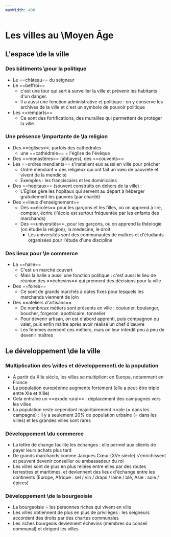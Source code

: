 ```yaml
---
maxWidth: 400
---
```


# Les villes au \\Moyen Âge

## L'espace \\de la ville

### Des bâtiments \\pour la politique
- Le ==château== du seigneur
- Le ==beffroi==
  - c'est une tour qui sert à surveiller la ville et prévenir les habitants d'un danger.
  - Il a aussi une fonction administrative et politique : on y conserve les archives de la ville et c'est un symbole de pouvoir politique
 - Les ==remparts==
 	- Ce sont des fortifications, des murailles qui permettent de protéger la ville
  
### Une présence \\importante de \\la religion
- Des ==églises==, parfois des cathédrales
	- une ==cathédrale== = l'église de l'évêque
- Des ==monastères== (abbayes), des ==couvents==
- Les ==ordres mendiants== s'installent eux aussi en ville pour prêcher
  - Ordre mendiant = des religieux qui ont fait un vœu de pauvreté et vivent de la mendicité
  - Exemples : les franciscains et les dominicains
- Des ==hopitaux== (souvent construits en dehors de la ville) :
	- L'Église gère les hopîtaux qui servent au départ à héberger gratuitement les pauvres (par charité)
- Des ==lieux d'enseignement==
  - Des ==écoles== pour les garçons et les filles, où on apprend à lire, compter, écrire (l'école est surtout fréquentée par les enfants des marchands)
  - Des ==universités==, pour les garçons, où on apprend la théologie (on étudie la religion), la médecine, le droit
	- Les universités sont des communautés de maîtres et d'étudiants organisées pour l'étude d'une discipline

### Des lieux pour \\le commerce
- La ==halle==
  - C'est un marché couvert
  - Mais la halle a aussi une fonction politique : c'est aussi le lieu de réunion des ==échevins== qui prennent des décisions pour la ville
- Des ==foires==
  - Ce sont de grands marchés à dates fixes pour lesquels les marchands viennent de loin
 - Des ==ateliers d'artisans==
   - De nombreux métiers sont présents en ville : couturier, boulanger, boucher, forgeron, apothicaire, tonnelier
   - Pour devenir artisan, on est d'abord apprenti, puis compagnon ou valet, puis enfin maître après avoir réalisé un chef d'œuvre
   - Les femmes exercent ces métiers, mais on leur interdit peu à peu de devenir maîtres
   
## Le développement \\de la ville

### Multiplication des \\villes et développement\\ de la population
- À partir du XIIe siècle, les villes se multiplient en Europe, notamment en France
- La population européenne augmente fortement (elle a peut-être triplé entre XIe et XIIIe)
- Cela entraîne un ==exode rural== : déplacement des campagnes vers les villes
- La population reste cependant majoritairement rurale (= dans les campagne) : il y a seulement 20% de population urbaine (= dans les villes) et les grandes villes sont rares

### Développement \\du commerce
- La lettre de change facilite les échanges : elle permet aux clients de payer leurs achats plus tard
- De grands marchands comme Jacques Cœur (XVe siècle) s'enrichissent et peuvent devenir conseiller ou ambassadeur du roi
- Les villes sont de plus en plus reliées entre elles par des routes terrestres et maritimes, et deviennent des lieux d'échange entre les continents (Europe, Afrique : sel / vin / draps / laine / blé, Asie : soie / épices)

### Développement \\de la bourgeoisie
- La bourgeoisie = les personnes riches qui vivent en ville
- Les villes obtiennent de plus en plus de privilèges : les seigneurs accordent des droits par des chartes communales
- Les riches bourgeois deviennent échevins (membres du conseil communal) et dirigent les villes
